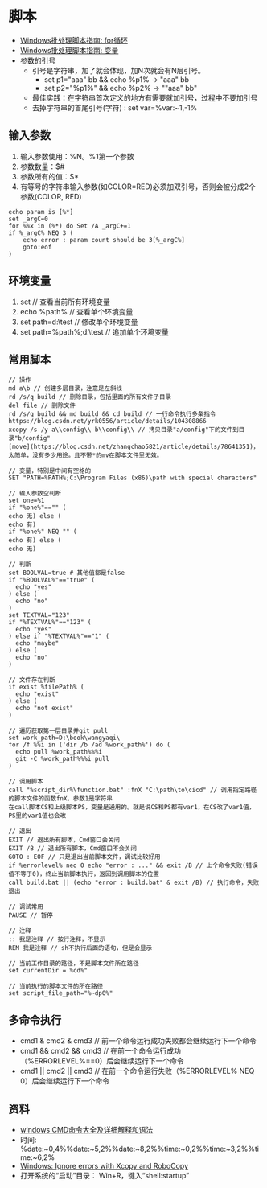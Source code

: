 # 脚本
* [Windows批处理脚本指南: for循环](https://www.jb51.net/article/93170.htm)
* [Windows批处理脚本指南: 变量](https://www.jianshu.com/p/5e364800955e)
* [参数的引号](https://blog.csdn.net/cocokim_122/article/details/41896351)
  * 引号是字符串，加了就会体现，加N次就会有N层引号。
    * set p1="aaa" bb && echo %p1%  ->  "aaa" bb
    * set p2="%p1%" && echo %p2%  ->  ""aaa" bb"
  * 最佳实践：在字符串首次定义的地方有需要就加引号，过程中不要加引号
  * 去掉字符串的首尾引号(字符) : set var=%var:~1,-1%

## 输入参数
1. 输入参数使用：%N。%1第一个参数
1. 参数数量：$#
1. 参数所有的值：$*
1. 有等号的字符串输入参数(如COLOR=RED)必须加双引号，否则会被分成2个参数(COLOR, RED)
```
echo param is [%*]
set _argC=0
for %%x in (%*) do Set /A _argC+=1
if %_argC% NEQ 3 (
    echo error : param count should be 3[%_argC%]
    goto:eof
)
```

## 环境变量
1. set // 查看当前所有环境变量
1. echo %path% // 查看单个环境变量
1. set path=d:\test // 修改单个环境变量
1. set path=%path%;d:\test // 追加单个环境变量

## 常用脚本
```
// 操作
md a\b // 创建多层目录，注意是左斜线
rd /s/q build // 删除目录，包括里面的所有文件子目录
del file // 删除文件
rd /s/q build && md build && cd build // 一行命令执行多条指令 https://blog.csdn.net/yrk0556/article/details/104308866
xcopy /s /y a\\config\\ b\\config\\ // 拷贝目录"a/config"下的文件到目录"b/config"
[move](https://blog.csdn.net/zhangchao5821/article/details/78641351)，太简单，没有多少用途。且不带*的mv在脚本文件里无效。

// 变量，特别是中间有空格的
SET "PATH=%PATH%;C:\Program Files (x86)\path with special characters"

// 输入参数空判断
set one=%1
if "%one%"=="" (
echo 无) else (
echo 有)
if "%one%" NEQ "" (
echo 有) else (
echo 无)

// 判断
set BOOLVAL=true # 其他值都是false
if "%BOOLVAL%"=="true" (
  echo "yes"
) else (
  echo "no"
)
set TEXTVAL="123"
if "%TEXTVAL%"=="123" (
  echo "yes"
) else if "%TEXTVAL%"=="1" (
  echo "maybe"
) else (
  echo "no"
)

// 文件存在判断
if exist %filePath% (
  echo "exist"
) else (
  echo "not exist"
)

// 遍历获取第一层目录并git pull
set work_path=D:\book\wangyaqi\
for /f %%i in ('dir /b /ad %work_path%') do (
  echo pull %work_path%%%i
  git -C %work_path%%%i pull
)

// 调用脚本
call "%script_dir%\function.bat" :fnX "C:\path\to\cicd" // 调用指定路径的脚本文件的函数fnX，参数1是字符串
在call脚本CS和上级脚本PS，变量是通用的。就是说CS和PS都有var1，在CS改了var1值，PS里的var1值也会改

// 退出
EXIT // 退出所有脚本，Cmd窗口会关闭
EXIT /B // 退出所有脚本，Cmd窗口不会关闭
GOTO : EOF // 只是退出当前脚本文件，调试比较好用
if %errorlevel% neq 0 echo "error : ..." && exit /B // 上个命令失败(错误值不等于0)，终止当前脚本执行，返回到调用脚本的位置
call build.bat || (echo "error : build.bat" & exit /B) // 执行命令，失败退出

// 调试常用
PAUSE // 暂停

// 注释
:: 我是注释 // 按行注释，不显示
REM 我是注释 // sh不执行后面的语句，但是会显示

// 当前工作目录的路径，不是脚本文件所在路径
set currentDir = %cd%"

// 当前执行的脚本文件的所在路径
set script_file_path="%~dp0%"
```

## 多命令执行
* cmd1 & cmd2 & cmd3 // 前一个命令运行成功失败都会继续运行下一个命令
* cmd1 && cmd2 && cmd3 // 在前一个命令运行成功（%ERRORLEVEL%==0）后会继续运行下一个命令
* cmd1 || cmd2 || cmd3 // 在前一个命令运行失败（%ERRORLEVEL% NEQ 0）后会继续运行下一个命令

## 资料
* [windows CMD命令大全及详细解释和语法](http://xstarcd.github.io/wiki/windows/windows_cmd_syntax.html)
* 时间: %date:~0,4%%date:~5,2%%date:~8,2%%time:~0,2%%time:~3,2%%time:~6,2%
* [Windows: Ignore errors with Xcopy and RoboCopy](https://djlab.com/2010/12/windows-ignore-errors-with-xcopy-and-robocopy/)
* 打开系统的“启动”目录： Win+R，键入“shell:startup”

